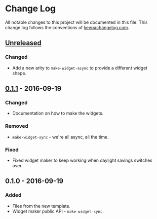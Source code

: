 # Change Log
All notable changes to this project will be documented in this file. This change log follows the conventions of [keepachangelog.com](http://keepachangelog.com/).

## [Unreleased]
### Changed
- Add a new arity to `make-widget-async` to provide a different widget shape.

## [0.1.1] - 2016-09-19
### Changed
- Documentation on how to make the widgets.

### Removed
- `make-widget-sync` - we're all async, all the time.

### Fixed
- Fixed widget maker to keep working when daylight savings switches over.

## 0.1.0 - 2016-09-19
### Added
- Files from the new template.
- Widget maker public API - `make-widget-sync`.

[Unreleased]: https://github.com/your-name/project-practice/compare/0.1.1...HEAD
[0.1.1]: https://github.com/your-name/project-practice/compare/0.1.0...0.1.1
